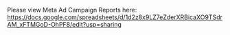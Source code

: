 Please view Meta Ad Campaign Reports here: https://docs.google.com/spreadsheets/d/1d2z8x9LZ7eZderXRBicaXO9TSdrAM_xFTMGoD-OhPF8/edit?usp=sharing

